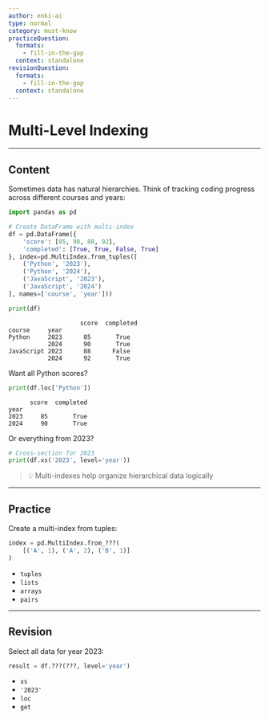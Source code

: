```yaml
---
author: enki-ai
type: normal
category: must-know
practiceQuestion:
  formats:
    - fill-in-the-gap
  context: standalone
revisionQuestion:
  formats:
    - fill-in-the-gap
  context: standalone
---
```


# Multi-Level Indexing

---

## Content

Sometimes data has natural hierarchies. Think of tracking coding progress across different courses and years:

```python
import pandas as pd

# Create DataFrame with multi-index
df = pd.DataFrame({
    'score': [85, 90, 88, 92],
    'completed': [True, True, False, True]
}, index=pd.MultiIndex.from_tuples([
    ('Python', '2023'),
    ('Python', '2024'),
    ('JavaScript', '2023'),
    ('JavaScript', '2024')
], names=['course', 'year']))

print(df)
```
```
                    score  completed
course     year                    
Python     2023      85       True
           2024      90       True
JavaScript 2023      88      False
           2024      92       True
```

Want all Python scores?
```python
print(df.loc['Python'])
```
```
      score  completed
year                  
2023     85       True
2024     90       True
```

Or everything from 2023?
```python
# Cross-section for 2023
print(df.xs('2023', level='year'))
```

> 💡 Multi-indexes help organize hierarchical data logically

---

## Practice

Create a multi-index from tuples:

```python
index = pd.MultiIndex.from_???(
    [('A', 1), ('A', 2), ('B', 1)]
)
```

- `tuples`
- `lists`
- `arrays`
- `pairs`

---

## Revision

Select all data for year 2023:

```python
result = df.???(???, level='year')
```

- `xs`
- `'2023'`
- `loc`
- `get` 